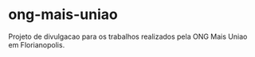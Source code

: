# ong-mais-uniao

Projeto de divulgacao para os trabalhos realizados pela ONG Mais Uniao em Florianopolis.
